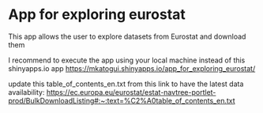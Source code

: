 # App for exploring eurostat
This app allows the user to explore datasets from Eurostat and download them

I recommend to execute the app using your local machine instead of this shinyapps.io app
https://mkatogui.shinyapps.io/app_for_exploring_eurostat/

update this table_of_contents_en.txt from this link to have the latest data availability:
https://ec.europa.eu/eurostat/estat-navtree-portlet-prod/BulkDownloadListing#:~:text=%C2%A0table_of_contents_en.txt
